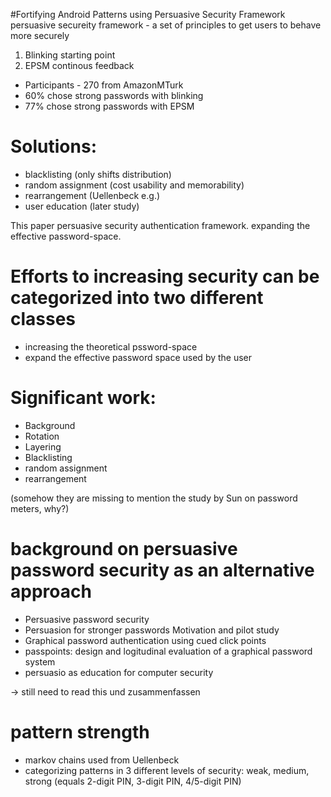 #Fortifying Android Patterns using Persuasive Security Framework
persuasive secureity framework -  a set of principles to get users to behave more securely

1. Blinking starting point
2. EPSM continous feedback

* Participants - 270 from AmazonMTurk
* 60% chose strong passwords with blinking
* 77% chose strong passwords with EPSM

# Solutions:

* blacklisting (only shifts distribution)
* random assignment (cost usability and memorability)
* rearrangement (Uellenbeck e.g.)
* user education (later study)

This paper persuasive security authentication framework.
expanding the effective password-space.

# Efforts to increasing security can be categorized into two different classes
* increasing the theoretical pssword-space
* expand the effective password space used by the user

# Significant work:

* Background
* Rotation
* Layering
* Blacklisting
* random assignment
* rearrangement

(somehow they are missing to mention the study by Sun on password meters, why?)


# background on persuasive password security as an alternative approach

* Persuasive password security
* Persuasion for stronger passwords Motivation and pilot study
* Graphical password authentication using cued click points
* passpoints: design and logitudinal evaluation of a graphical password system
* persuasio as education for computer security

-> still need to read this und zusammenfassen

# pattern strength

* markov chains used from Uellenbeck
* categorizing patterns in 3 different levels of security: weak, medium, strong (equals 2-digit PIN, 3-digit PIN, 4/5-digit PIN)




